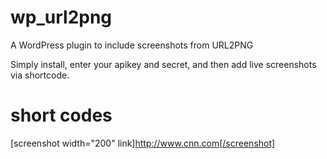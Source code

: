 wp_url2png
==========

A WordPress plugin to include screenshots from URL2PNG

Simply install, enter your apikey and secret, and then add live screenshots via shortcode.

short codes
==========
[screenshot width="200" link]http://www.cnn.com[/screenshot]
